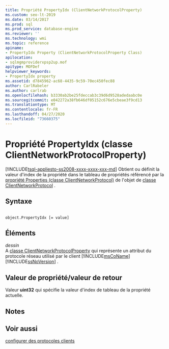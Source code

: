 ```yaml
---
title: Propriété PropertyIdx (ClientNetworkProtocolProperty)
ms.custom: seo-lt-2019
ms.date: 03/14/2017
ms.prod: sql
ms.prod_service: database-engine
ms.reviewer: ''
ms.technology: wmi
ms.topic: reference
apiname:
- PropertyIdx Property (ClientNetworkProtocolProperty Class)
apilocation:
- sqlmgmproviderxpsp2up.mof
apitype: MOFDef
helpviewer_keywords:
- PropertyIdx property
ms.assetid: d7845962-ac68-4435-9c59-70ec450fec88
author: CarlRabeler
ms.author: carlrab
ms.openlocfilehash: b3330ab2be25fdeccab3c39d6d9528adedaabc0e
ms.sourcegitcommit: e042272a38fb646df05152c676e5cbeae3f9cd13
ms.translationtype: MT
ms.contentlocale: fr-FR
ms.lasthandoff: 04/27/2020
ms.locfileid: "73660375"
---
```

# <a name="propertyidx-property-clientnetworkprotocolproperty-class"></a>Propriété PropertyIdx (classe ClientNetworkProtocolProperty)
[!INCLUDE[tsql-appliesto-ss2008-xxxx-xxxx-xxx-md](../../../includes/tsql-appliesto-ss2008-xxxx-xxxx-xxx-md.md)]
  Obtient ou définit la valeur d'index de la propriété dans le tableau de propriétés référencé par la [propriété Properties (classe ClientNetworkProtocol)](../../../relational-databases/wmi-provider-configuration-classes/clientnetworkprotocol-class/properties-property-clientnetworkprotocol-class.md) de l'objet de [classe ClientNetworkProtocol](../../../relational-databases/wmi-provider-configuration-classes/clientnetworkprotocol-class/clientnetworkprotocol-class.md) .  
  
## <a name="syntax"></a>Syntaxe  
  
```  
  
object.PropertyIdx [= value]  
```  
  
## <a name="parts"></a>Éléments  
 *dessin*  
 A [classe ClientNetworkProtocolProperty](../../../relational-databases/wmi-provider-configuration-classes/clientnetworkprotocolproperty-class/clientnetworkprotocolproperty-class.md) qui représente un attribut du protocole réseau utilisé par le client [!INCLUDE[msCoName](../../../includes/msconame-md.md)] [!INCLUDE[ssNoVersion](../../../includes/ssnoversion-md.md)] .  
  
## <a name="property-valuereturn-value"></a>Valeur de propriété/valeur de retour  
 Valeur **uint32** qui spécifie la valeur d'index de tableau de la propriété actuelle.  
  
## <a name="remarks"></a>Notes  
  
## <a name="see-also"></a>Voir aussi  
 [configurer des protocoles clients](../../../database-engine/configure-windows/configure-client-protocols.md)  
  
  
